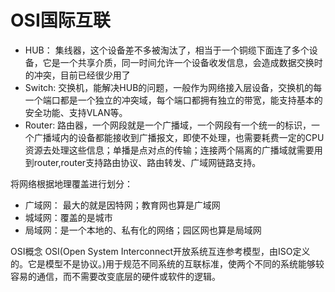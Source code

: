 # OSI国际互联

* HUB： 集线器，这个设备差不多被淘汰了，相当于一个铜缆下面连了多个设备，它是一个共享介质，同一时间允许一个设备收发信息，会造成数据交换时的冲突，目前已经很少用了
* Switch: 交换机，能解决HUB的问题，一般作为网络接入层设备，交换机的每一个端口都是一个独立的冲突域，每个端口都拥有独立的带宽，能支持基本的安全功能、支持VLAN等。
* Router: 路由器，一个网段就是一个广播域，一个网段有一个统一的标识，一个广播域内的设备都能接收到广播报文，即使不处理，也需要耗费一定的CPU资源去处理这些信息；单播是点对点的传输；连接两个隔离的广播域就需要用到router,router支持路由协议、路由转发、广域网链路支持。

将网络根据地理覆盖进行划分：

* 广域网： 最大的就是因特网；教育网也算是广域网
* 城域网：覆盖的是城市
* 局域网：是一个本地的、私有化的网络；园区网也算是局域网

OSI概念
OSI(Open System Interconnect开放系统互连参考模型，由ISO定义的。它是模型不是协议。)用于规范不同系统的互联标准，使两个不同的系统能够较容易的通信，而不需要改变底层的硬件或软件的逻辑。

